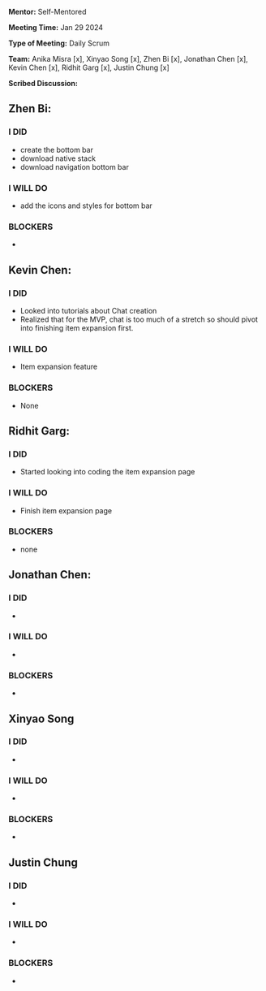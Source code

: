 **Mentor:** Self-Mentored

**Meeting Time:** Jan 29 2024

**Type of Meeting:** Daily Scrum

**Team:** Anika Misra [x], Xinyao Song [x], Zhen Bi [x], Jonathan Chen [x], Kevin Chen [x], Ridhit Garg [x], Justin Chung [x]

**Scribed Discussion:**

## **Zhen Bi:**  
### **I DID**  
- create the bottom bar
- download native stack
- download navigation bottom bar

### **I WILL DO**  
- add the icons and styles for bottom bar

### **BLOCKERS**  
- 

## **Kevin Chen:**  
### **I DID**  
- Looked into tutorials about Chat creation
- Realized that for the MVP, chat is too much of a stretch so should pivot into finishing item expansion first.

### **I WILL DO**  
- Item expansion feature

### **BLOCKERS**  
- None

## **Ridhit Garg:**  
### **I DID**  
- Started looking into coding the item expansion page

### **I WILL DO**  
- Finish item expansion page

### **BLOCKERS**  
- none

## **Jonathan Chen:**  
### **I DID**  
- 

### **I WILL DO**  
- 

### **BLOCKERS**  
- 

## **Xinyao Song**  
### **I DID**  
- 

### **I WILL DO**  
- 

### **BLOCKERS**  
-

## **Justin Chung**  
### **I DID**  
- 

### **I WILL DO**  
- 

### **BLOCKERS**  
-
